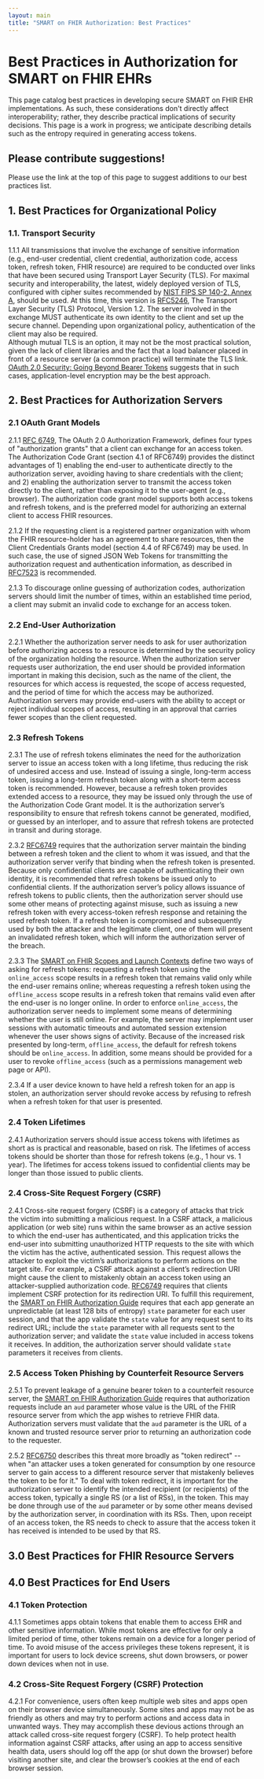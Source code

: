 ```yaml
---
layout: main
title: "SMART on FHIR Authorization: Best Practices"
---
```


# Best Practices in Authorization for SMART on FHIR EHRs

This page catalog best practices in developing secure SMART on
FHIR EHR implementations. As such, these considerations don't directly affect
interoperability; rather, they describe practical implications of security
decisions. This page is a work in progress; we anticipate describing details
such as the entropy required in generating access tokens.

## Please contribute suggestions!

Please use the link at the top of this page to suggest additions to our best
practices list.

## 1. Best Practices for Organizational Policy

### 1.1.  Transport Security

1.1.1 All transmissions that involve the exchange of sensitive information
(e.g., end-user credential, client credential, authorization code, access
token, refresh token, FHIR resource) are required to be conducted over links
that have been secured using Transport Layer Security (TLS).  For maximal
security and interoperability, the latest, widely deployed version of TLS,
configured with cipher suites recommended by [NIST FIPS SP 140-2, Annex
A](http://csrc.nist.gov/publications/fips/fips140-2/fips1402annexa.pdf), should
be used.  At this time, this version is [RFC5246](
https://tools.ietf.org/html/rfc5246), The Transport Layer Security (TLS)
Protocol, Version 1.2.  The server involved in the exchange MUST authenticate
its own identity to the client and set up the secure channel.  Depending upon
organizational policy, authentication of the client may also be required.  
Although mutual TLS is an option, it may not be the most practical solution, 
given the lack of client libraries and the fact that a load balancer 
placed in front of a resource server (a common practice) will terminate 
the TLS link.  
[OAuth 2.0 Security: Going Beyond Bearer Tokens]( http://tools.ietf.org/html/draft-tschofenig-oauth-security-01) 
suggests that in such cases, application-level encryption may be the best approach. 

## 2. Best Practices for Authorization Servers

### 2.1 OAuth Grant Models

2.1.1 [RFC 6749](https://tools.ietf.org/html/rfc6749), The OAuth 2.0
Authorization Framework, defines four types of "authorization grants" that a
client can exchange for an access token. The Authorization Code Grant (section
4.1 of RFC6749) provides the distinct advantages of 1) enabling the end-user to
authenticate directly to the authorization server, avoiding having to share
credentials with the client; and 2) enabling the authorization server to
transmit the access token directly to the client, rather than exposing it to
the user-agent (e.g., browser). The authorization code grant model supports
both access tokens and refresh tokens, and is the preferred model for
authorizing an external client to access FHIR resources.

2.1.2 If the requesting client is a registered partner organization with whom
the FHIR resource-holder has an agreement to share resources, then the Client
Credentials Grants model (section 4.4 of RFC6749) may be used.  In such case,
the use of signed JSON Web Tokens for transmitting the authorization request
and authentication information, as described in [RFC7523](
https://tools.ietf.org/html/rfc7523) is recommended.

2.1.3 To discourage online guessing of authorization codes, authorization
servers should limit the number of times, within an established time period, a
client may submit an invalid code to exchange for an access token.

### 2.2 End-User Authorization

2.2.1  Whether the authorization server needs to ask for user authorization
before authorizing access to a resource is determined by the security policy of
the organization holding the resource.  When the authorization server requests
user authorization, the end user should be provided information important in
making this decision, such as the name of the client, the resources for which
access is requested, the scope of access requested, and the period of time for
which the access may be authorized. Authorization servers may provide end-users
with the ability to accept or reject individual scopes of access, resulting
in an approval that carries fewer scopes than the client requested.

### 2.3 Refresh Tokens

2.3.1 The use of refresh tokens eliminates the need for the authorization
server to issue an access token with a long lifetime, thus reducing the risk of
undesired access and use.  Instead of issuing a single, long-term access token,
issuing a long-term refresh token along with a short-term access token is
recommended.  However, because a refresh token provides extended access to a
resource, they may be issued only through the use of the Authorization Code
Grant model.   It is the authorization server’s responsibility to ensure that
refresh tokens cannot be generated, modified, or guessed by an interloper, and
to assure that refresh tokens are protected in transit and during storage.

2.3.2 [RFC6749]( https://tools.ietf.org/html/rfc6749) requires that the
authorization server maintain the binding between a refresh token and the
client to whom it was issued, and that the authorization server verify that
binding when the refresh token is presented.  Because only confidential clients
are capable of authenticating their own identity, it is recommended that
refresh tokens be issued only to confidential clients.  If the authorization
server’s policy allows issuance of refresh tokens to public clients, then the
authorization server should use some other means of protecting against misuse,
such as issuing a new refresh token with every access-token refresh response
and retaining the used refresh token. If a refresh token is compromised and
subsequently used by both the attacker and the legitimate client, one of them
will present an invalidated refresh token, which will inform the authorization
server of the breach.

2.3.3  The [SMART on FHIR Scopes and Launch Contexts](
http://docs.smarthealthit.org/authorization/scopes-and-launch-context) define
two ways of asking for refresh tokens: requesting a refresh token using the
`online_access` scope results in a refresh token that remains valid only while
the end-user remains online; whereas requesting a refresh token using the
`offline_access` scope results in a refresh token that remains valid even after
the end-user is no longer online.  In order to enforce `online_access`, the
authorization server needs to implement some means of determining whether the
user is still online.  For example, the server may implement user sessions with
automatic timeouts and automated session extension whenever the user shows
signs of activity.  Because of the increased risk presented by long-term,
`offline_access`, the default for refresh tokens should be `online_access`.  In
addition, some means should be provided for a user to revoke `offline_access`
(such as a permissions management web page or API).

2.3.4 If a user device known to have held a refresh token for an app is stolen,
an authorization server should revoke access by refusing to refresh when a
refresh token for that user is presented.

### 2.4 Token Lifetimes

2.4.1  Authorization servers should issue access tokens with lifetimes as short
as is practical and reasonable, based on risk.  The lifetimes of access tokens
should be shorter than those for refresh tokens (e.g., 1 hour vs. 1 year).  The
lifetimes for access tokens issued to confidential clients may be longer than
those issued to public clients.

### 2.4 Cross-Site Request Forgery (CSRF)

2.4.1 Cross-site request forgery (CSRF) is a category of attacks that trick the
victim into submitting a malicious request. In a CSRF attack, a malicious
application (or web site) runs within the same browser as an active session to
which the end-user has authenticated, and this application tricks the end-user
into submitting unauthorized HTTP requests to the site with which the victim
has the active, authenticated session. This request allows the attacker to
exploit the victim’s authorizations to perform actions on the target site.  For
example, a CSRF attack against a client’s redirection URI might cause the
client to mistakenly obtain an access token using an attacker-supplied
authorization code. [RFC6749]( https://tools.ietf.org/html/rfc6749) requires
that clients implement CSRF protection for its redirection URI.  To fulfill
this requirement, the [SMART on FHIR Authorization Guide](
http://docs.smarthealthit.org/authorization/) requires that each app generate
an unpredictable (at least 128 bits of entropy) `state` parameter for each user
session, and that the app validate the `state` value for any request sent to
its redirect URL; include the `state` parameter with all requests sent to the
authorization server; and validate the `state` value included in access tokens
it receives.  In addition, the authorization server should validate `state`
parameters it receives from clients. 

### 2.5 Access Token Phishing by Counterfeit Resource Servers 

2.5.1 To prevent leakage of a genuine bearer token to a counterfeit resource
server, the [SMART on FHIR Authorization Guide](
http://docs.smarthealthit.org/authorization/) requires that authorization
requests include an `aud` parameter whose value is the URL of the FHIR resource
server from which the app wishes to retrieve FHIR data.  Authorization servers
must validate that the `aud` parameter is the URL of a known and trusted
resource server prior to returning an authorization code to the requester.

2.5.2 [RFC6750](https://tools.ietf.org/html/rfc6750) describes this threat more
broadly as "token redirect" -- when "an attacker uses a token generated for 
consumption by one resource server to gain access to a different resource
server that mistakenly believes the token to be for it."  To deal with token 
redirect, it is important for the authorization server to identify the 
intended recipient (or recipients) of the access token, typically a single 
RS (or a list of RSs), in the token.  This may be done through 
use of the `aud` parameter or by some other means devised by the authorization
server, in coordination with its RSs.  Then, upon receipt of an access token, 
the RS needs to check to assure that the access token it has received is 
intended to be used by that RS.  

## 3.0 Best Practices for FHIR Resource Servers

## 4.0 Best Practices for End Users

### 4.1 Token Protection

4.1.1 Sometimes apps obtain tokens that enable them to access EHR and other
sensitive information.  While most tokens are effective for only a limited
period of time, other tokens remain on a device for a longer period of time.
To avoid misuse of the access privileges these tokens represent, it is
important for users to lock device screens, shut down browsers, or power down
devices when not in use.

### 4.2 Cross-Site Request Forgery (CSRF) Protection

4.2.1 For convenience, users often keep multiple web sites and apps open on
their browser device simultaneously.  Some sites and apps may not be as
friendly as others and may try to perform actions and access data in unwanted
ways.  They may accomplish these devious actions through an attack called
cross-site request forgery (CSRF).  To help protect health information against
CSRF attacks, after using an app to access sensitive health data, users should
log off the app (or shut down the browser) before visiting another site, and
clear the browser’s cookies at the end of each browser session.
